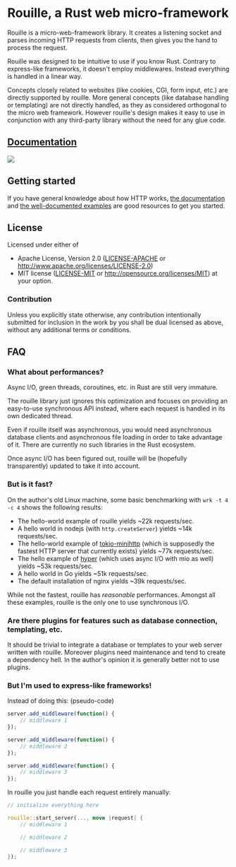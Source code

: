 # Rouille, a Rust web micro-framework

Rouille is a micro-web-framework library. It creates a listening socket and parses incoming HTTP
requests from clients, then gives you the hand to process the request.

Rouille was designed to be intuitive to use if you know Rust. Contrary to express-like frameworks,
it doesn't employ middlewares. Instead everything is handled in a linear way.

Concepts closely related to websites (like cookies, CGI, form input, etc.) are directly supported
by rouille. More general concepts (like database handling or templating) are not directly handled,
as they as considered orthogonal to the micro web framework. However rouille's design makes it easy
to use in conjunction with any third-party library without the need for any glue code.

## [Documentation](https://docs.rs/rouille)

[![](https://docs.rs/rouille/badge.svg)](https://docs.rs/rouille)

## Getting started

If you have general knowledge about how HTTP works, [the documentation](https://docs.rs/rouille)
and [the well-documented examples](https://github.com/tomaka/rouille/tree/master/examples) are
good resources to get you started.

## License

Licensed under either of
 * Apache License, Version 2.0 ([LICENSE-APACHE](LICENSE-APACHE) or http://www.apache.org/licenses/LICENSE-2.0)
 * MIT license ([LICENSE-MIT](LICENSE-MIT) or http://opensource.org/licenses/MIT)
at your option.

### Contribution

Unless you explicitly state otherwise, any contribution intentionally submitted
for inclusion in the work by you shall be dual licensed as above, without any
additional terms or conditions.

## FAQ

### What about performances?

Async I/O, green threads, coroutines, etc. in Rust are still very immature.

The rouille library just ignores this optimization and focuses on providing an easy-to-use
synchronous API instead, where each request is handled in its own dedicated thread.

Even if rouille itself was asynchronous, you would need asynchronous database clients and
asynchronous file loading in order to take advantage of it. There are currently no such libraries
in the Rust ecosystem.

Once async I/O has been figured out, rouille will be (hopefully transparently) updated to take it
into account.

### But is it fast?

On the author's old Linux machine, some basic benchmarking with `wrk -t 4 -c 4` shows the
following results:

- The hello-world example of rouille yields ~22k requests/sec.
- A hello world in nodejs (with `http.createServer`) yields ~14k requests/sec.
- The hello-world example of [tokio-minihttp](https://github.com/tokio-rs/tokio-minihttp) (which is
  supposedly the fastest HTTP server that currently exists) yields ~77k requests/sec. 
- The hello example of [hyper](https://github.com/hyperium/hyper) (which uses async I/O with mio
  as well) yields ~53k requests/sec.
- A hello world in Go yields ~51k requests/sec.
- The default installation of nginx yields ~39k requests/sec.

While not the fastest, rouille has *reasonable* performances. Amongst all these examples, rouille
is the only one to use synchronous I/O.

### Are there plugins for features such as database connection, templating, etc.

It should be trivial to integrate a database or templates to your web server written with
rouille. Moreover plugins need maintenance and tend to create a dependency hell. In the author's
opinion it is generally better not to use plugins.

### But I'm used to express-like frameworks!

Instead of doing this: (pseudo-code)

```js
server.add_middleware(function() {
    // middleware 1
});

server.add_middleware(function() {
    // middleware 2
});

server.add_middleware(function() {
    // middleware 3
});
```

In rouille you just handle each request entirely manually:

```rust
// initialize everything here

rouille::start_server(..., move |request| {
    // middleware 1

    // middleware 2

    // middleware 3
});
```
